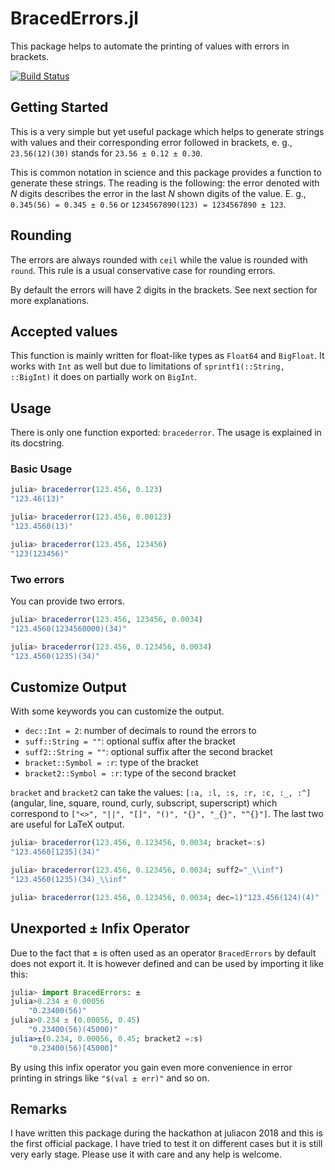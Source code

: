 # BracedErrors.jl

This package helps to automate the printing of values with errors in brackets.

[![Build Status](https://travis-ci.org/stakaz/BracedErrors.jl.svg?branch=master)](https://travis-ci.org/stakaz/BracedErrors.jl)

## Getting Started

This is a very simple but yet useful package which helps to generate strings with values and their corresponding error followed in brackets, e. g., `23.56(12)(30)` stands for `23.56 ± 0.12 ± 0.30`.

This is common notation in science and this package provides a function to generate these strings.
The reading is the following: the error denoted with $N$ digits describes the error in the last $N$ shown digits of the value. E. g., `0.345(56) = 0.345 ± 0.56` or `1234567890(123) = 1234567890 ± 123`.

## Rounding

The errors are always rounded with `ceil` while the value is rounded with `round`. This rule is a usual conservative case for rounding errors.

By default the errors will have 2 digits in the brackets. See next section for more explanations.

## Accepted values

This function is mainly written for float-like types as `Float64` and `BigFloat`.
It works with `Int` as well but due to limitations of `sprintf1(::String, ::BigInt)` it does on partially work on `BigInt`.

## Usage

There is only one function exported: `bracederror`.
The usage is explained in its docstring.

### Basic Usage

```julia
julia> bracederror(123.456, 0.123)
"123.46(13)"

julia> bracederror(123.456, 0.00123)
"123.4560(13)"

julia> bracederror(123.456, 123456)
"123(123456)"
```

### Two errors
You can provide two errors.

```julia
julia> bracederror(123.456, 123456, 0.0034)
"123.4560(1234560000)(34)"

julia> bracederror(123.456, 0.123456, 0.0034)
"123.4560(1235)(34)"
```

## Customize Output

With some keywords you can customize the output.

- `dec::Int = 2`: number of decimals to round the errors to
- `suff::String = ""`: optional suffix after the bracket
- `suff2::String = ""`: optional suffix after the second bracket
- `bracket::Symbol = :r`: type of the bracket
- `bracket2::Symbol = :r`: type of the second bracket

`bracket` and `bracket2` can take the values: `[:a, :l, :s, :r, :c, :_, :^]` (angular, line, square, round, curly, subscript, superscript) which correspond to `["<>", "||", "[]", "()", "{}", "_{}", "^{}"]`.
The last two are useful for LaTeX output.

```julia
julia> bracederror(123.456, 0.123456, 0.0034; bracket=:s)
"123.4560[1235](34)"

julia> bracederror(123.456, 0.123456, 0.0034; suff2="_\\inf")
"123.4560(1235)(34)_\\inf"

julia> bracederror(123.456, 0.123456, 0.0034; dec=1)"123.456(124)(4)"
```

## Unexported $±$ Infix Operator

Due to the fact that $\pm$ is often used as an operator `BracedErrors` by default does not export it. It is however defined and can be used by importing it like this:

```julia
julia> import BracedErrors: ±
julia>0.234 ± 0.00056
	"0.23400(56)"
julia>0.234 ± (0.00056, 0.45)
	"0.23400(56)(45000)"
julia>±(0.234, 0.00056, 0.45; bracket2 =:s)
	"0.23400(56)[45000]"
```

By using this infix operator you gain even more convenience in error printing in strings like `"$(val ± err)"` and so on.

## Remarks

I have written this package during the hackathon at juliacon 2018 and this is the first official package.
I have tried to test it on different cases but it is still very early stage. Please use it with care and any help is welcome.

